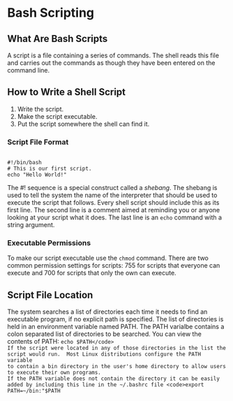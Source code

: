 # Bash Scripting

## What Are Bash Scripts
A script is a file containing a series of commands.  The shell reads this file and carries out the commands as though they have been entered on the command line.  

## How to Write a Shell Script
<ol>
  <li>Write the script.</li>
  <li>Make the script executable.</li>
  <li>Put the script somewhere the shell can find it.</li>
</ol>

### Script File Format
<code>
#!/bin/bash
# This is our first script.
echo "Hello World!"
</code>

The #! sequence is a special construct called a <i>shebang</i>.  The shebang is used to tell the system the name of the interpreter that should be used to execute the script that follows.  Every shell script should include this as its first line.  The second line is a comment aimed at reminding you or anyone looking at your script what it does.  The last line is an <code>echo</code> command with a string argument.

### Executable Permissions
To make our script executable use the <code>chmod</code> command.  There are two common permission settings for scripts: 755 for scripts that everyone can execute and 700 for scripts that only the own can execute.  

## Script File Location 
The system searches a list of directories each time it needs to find an executable program, if no explicit path is specified.  The list of directories is held in an environment variable named PATH.  The PATH varialbe contains a colon separated list of directories to be searched.  You can view the contents of PATH:
<code>echo $PATH</code> 
If the script were located in any of those directories in the list the script would run.  Most Linux distributions configure the PATH variable to contain a bin directory in the user's home directory to allow users to execute their own programs.  
If the PATH variable does not contain the directory it can be easily added by including this line in the ~/.bashrc file <code>export PATH=~/bin:"$PATH</code>
